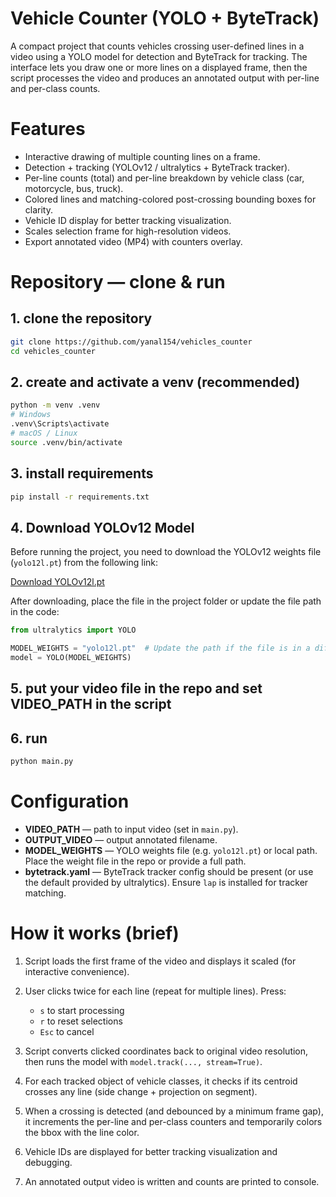 
# Vehicle Counter (YOLO + ByteTrack)

A compact project that counts vehicles crossing user-defined lines in a video using a YOLO model for detection and ByteTrack for tracking. The interface lets you draw one or more lines on a displayed frame, then the script processes the video and produces an annotated output with per-line and per-class counts.

# Features

- Interactive drawing of multiple counting lines on a frame.
- Detection + tracking (YOLOv12 / ultralytics + ByteTrack tracker).
- Per-line counts (total) and per-line breakdown by vehicle class (car, motorcycle, bus, truck).
- Colored lines and matching-colored post-crossing bounding boxes for clarity.
- Vehicle ID display for better tracking visualization.
- Scales selection frame for high-resolution videos.
- Export annotated video (MP4) with counters overlay.

# Repository — clone & run

## 1. clone the repository
```bash
git clone https://github.com/yanal154/vehicles_counter
cd vehicles_counter
```

## 2. create and activate a venv (recommended)

```bash
python -m venv .venv
# Windows
.venv\Scripts\activate
# macOS / Linux
source .venv/bin/activate
```

## 3. install requirements

```bash
pip install -r requirements.txt
```

## 4. Download YOLOv12 Model

Before running the project, you need to download the YOLOv12 weights file (`yolo12l.pt`) from the following link:

[Download YOLOv12l.pt](https://github.com/ultralytics/assets/releases/download/v8.3.0/yolo12l.pt)

After downloading, place the file in the project folder or update the file path in the code:

```python
from ultralytics import YOLO

MODEL_WEIGHTS = "yolo12l.pt"  # Update the path if the file is in a different location
model = YOLO(MODEL_WEIGHTS)
```

## 5. put your video file in the repo and set VIDEO_PATH in the script

## 6. run

```bash
python main.py
```

# Configuration

* **VIDEO_PATH** — path to input video (set in `main.py`).
* **OUTPUT_VIDEO** — output annotated filename.
* **MODEL_WEIGHTS** — YOLO weights file (e.g. `yolo12l.pt`) or local path. Place the weight file in the repo or provide a full path.
* **bytetrack.yaml** — ByteTrack tracker config should be present (or use the default provided by ultralytics). Ensure `lap` is installed for tracker matching.

# How it works (brief)

1. Script loads the first frame of the video and displays it scaled (for interactive convenience).
2. User clicks twice for each line (repeat for multiple lines). Press:

   * `s` to start processing
   * `r` to reset selections
   * `Esc` to cancel
3. Script converts clicked coordinates back to original video resolution, then runs the model with `model.track(..., stream=True)`.
4. For each tracked object of vehicle classes, it checks if its centroid crosses any line (side change + projection on segment).
5. When a crossing is detected (and debounced by a minimum frame gap), it increments the per-line and per-class counters and temporarily colors the bbox with the line color.
6. Vehicle IDs are displayed for better tracking visualization and debugging.
7. An annotated output video is written and counts are printed to console.
